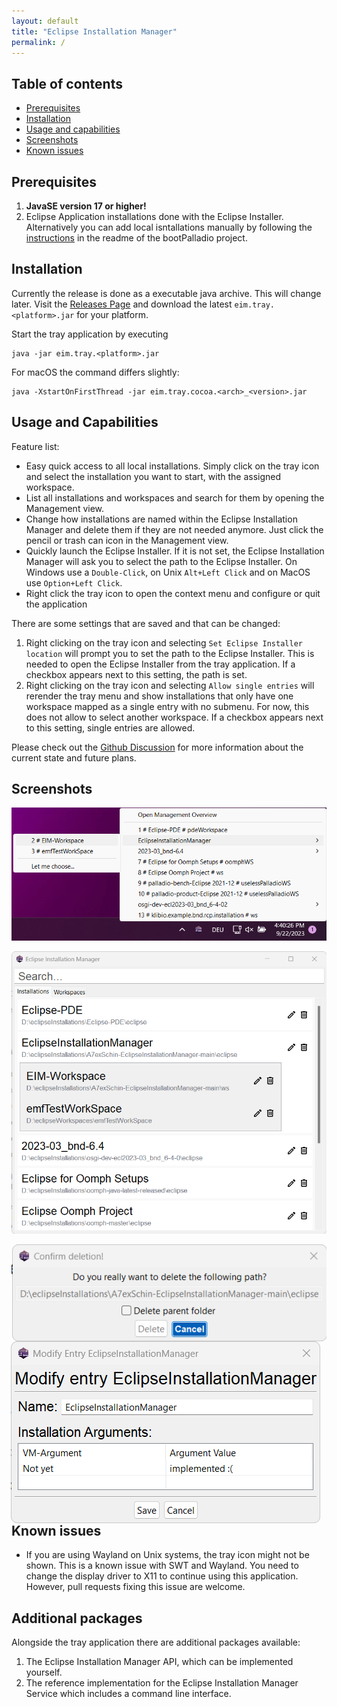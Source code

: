 ```yaml
---
layout: default
title: "Eclipse Installation Manager"
permalink: /
---
```


## Table of contents
- [Prerequisites](#prerequisites)
- [Installation](#installation)
- [Usage and capabilities](#usage-and-capabilities)
- [Screenshots](#screenshots)
- [Known issues](#known-issues)

## Prerequisites

1. **JavaSE version 17 or higher!**
2. Eclipse Application installations done with the Eclipse Installer. Alternatively you can add local isntallations manually by following the [instructions](https://github.com/A7exSchin/bootPalladio) in the readme of the bootPalladio project.

## Installation

Currently the release is done as a executable java archive. This will change later.
Visit the [Releases Page](https://github.com/A7exSchin/EclipseInstallationManager/releases) and download the latest `eim.tray.<platform>.jar` for your platform.

Start the tray application by executing
```shell
java -jar eim.tray.<platform>.jar
```

For macOS the command differs slightly:

```shell
java -XstartOnFirstThread -jar eim.tray.cocoa.<arch>_<version>.jar
```

## Usage and Capabilities

Feature list:
- Easy quick access to all local installations. Simply click on the tray icon and select the installation you want to start, with the assigned workspace.
- List all installations and workspaces and search for them by opening the Management view.
- Change how installations are named within the Eclipse Installation Manager and delete them if they are not needed anymore. Just click the pencil or trash can icon in the Management view.
- Quickly launch the Eclipse Installer. If it is not set, the Eclipse Installation Manager will ask you to select the path to the Eclipse Installer. On Windows use a `Double-Click`, on Unix `Alt+Left Click` and on MacOS use `Option+Left Click`.
- Right click the tray icon to open the context menu and configure or quit the application

There are some settings that are saved and that can be changed:

1. Right clicking on the tray icon and selecting `Set Eclipse Installer location` will prompt you to set the path to the Eclipse Installer. This is needed to open the Eclipse Installer from the tray application. If a checkbox appears next to this setting, the path is set.
2. Right clicking on the tray icon and selecting `Allow single entries` will rerender the tray menu and show installations that only have one workspace mapped as a single entry with no submenu. For now, this does not allow to select another workspace. If a checkbox appears next to this setting, single entries are allowed.

Please check out the [Github Discussion](https://github.com/A7exSchin/EclipseInstallationManager/discussions/29) for more information about the current state and future plans.

## Screenshots

<p align="center">
    <img src="assets/images/simpleScreenshot.png"
        alt="Screenshot of the Application"
        style="float: center; margin-right: 10px;" />
</p>
<p align="center">
    <img src="assets/images/managementView.png"
        alt="Screenshot of the Management View"
        style="float: center; margin-right: 10px;" />
</p>
<p align="left">
    <img src="assets/images/confirmDelete.png"
        alt="Screenshot of the Management View"
        style="float: left; margin-right: 10px;" />
</p>
<p align="right">
    <img src="assets/images/modifyEntry.png"
        alt="Screenshot of the Management View"
        style="float: right; margin-right: 10px;" />
</p>

## Known issues

- If you are using Wayland on Unix systems, the tray icon might not be shown. This is a known issue with SWT and Wayland. You need to change the display driver to X11 to continue using this application. However, pull requests fixing this issue are welcome.

## Additional packages
Alongside the tray application there are additional packages available:
1. The Eclipse Installation Manager API, which can be implemented yourself.
2. The reference implementation for the Eclipse Installation Manager Service which includes a command line interface. 